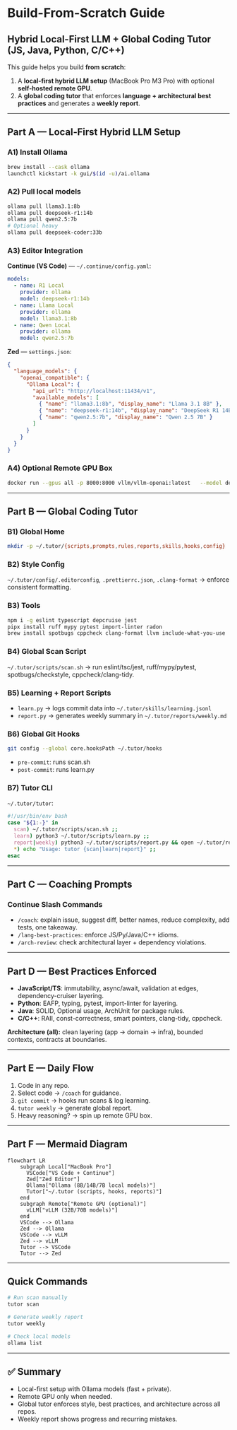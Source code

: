 # Build-From-Scratch Guide
## Hybrid Local-First LLM + Global Coding Tutor (JS, Java, Python, C/C++)

This guide helps you build **from scratch**:
1. A **local-first hybrid LLM setup** (MacBook Pro M3 Pro) with optional **self-hosted remote GPU**.
2. A **global coding tutor** that enforces **language + architectural best practices** and generates a **weekly report**.

---

## Part A — Local‑First Hybrid LLM Setup

### A1) Install Ollama
```bash
brew install --cask ollama
launchctl kickstart -k gui/$(id -u)/ai.ollama
```

### A2) Pull local models
```bash
ollama pull llama3.1:8b
ollama pull deepseek-r1:14b
ollama pull qwen2.5:7b
# Optional heavy
ollama pull deepseek-coder:33b
```

### A3) Editor Integration

**Continue (VS Code)** — `~/.continue/config.yaml`:
```yaml
models:
  - name: R1 Local
    provider: ollama
    model: deepseek-r1:14b
  - name: Llama Local
    provider: ollama
    model: llama3.1:8b
  - name: Qwen Local
    provider: ollama
    model: qwen2.5:7b
```

**Zed** — `settings.json`:
```json
{
  "language_models": {
    "openai_compatible": {
      "Ollama Local": {
        "api_url": "http://localhost:11434/v1",
        "available_models": [
          { "name": "llama3.1:8b", "display_name": "Llama 3.1 8B" },
          { "name": "deepseek-r1:14b", "display_name": "DeepSeek R1 14B" },
          { "name": "qwen2.5:7b", "display_name": "Qwen 2.5 7B" }
        ]
      }
    }
  }
}
```

### A4) Optional Remote GPU Box
```bash
docker run --gpus all -p 8000:8000 vllm/vllm-openai:latest   --model deepseek-ai/DeepSeek-R1-Distill-Qwen-32B   --max-model-len 32768
```

---

## Part B — Global Coding Tutor

### B1) Global Home
```bash
mkdir -p ~/.tutor/{scripts,prompts,rules,reports,skills,hooks,config}
```

### B2) Style Config
`~/.tutor/config/.editorconfig`, `.prettierrc.json`, `.clang-format` → enforce consistent formatting.

### B3) Tools
```bash
npm i -g eslint typescript depcruise jest
pipx install ruff mypy pytest import-linter radon
brew install spotbugs cppcheck clang-format llvm include-what-you-use
```

### B4) Global Scan Script
`~/.tutor/scripts/scan.sh` → run eslint/tsc/jest, ruff/mypy/pytest, spotbugs/checkstyle, cppcheck/clang-tidy.

### B5) Learning + Report Scripts
- `learn.py` → logs commit data into `~/.tutor/skills/learning.jsonl`
- `report.py` → generates weekly summary in `~/.tutor/reports/weekly.md`

### B6) Global Git Hooks
```bash
git config --global core.hooksPath ~/.tutor/hooks
```
- `pre-commit`: runs scan.sh  
- `post-commit`: runs learn.py  

### B7) Tutor CLI
`~/.tutor/tutor`:
```bash
#!/usr/bin/env bash
case "${1:-}" in
  scan) ~/.tutor/scripts/scan.sh ;;
  learn) python3 ~/.tutor/scripts/learn.py ;;
  report|weekly) python3 ~/.tutor/scripts/report.py && open ~/.tutor/reports/weekly.md ;;
  *) echo "Usage: tutor {scan|learn|report}" ;;
esac
```

---

## Part C — Coaching Prompts

### Continue Slash Commands
- `/coach`: explain issue, suggest diff, better names, reduce complexity, add tests, one takeaway.
- `/lang-best-practices`: enforce JS/Py/Java/C++ idioms.
- `/arch-review`: check architectural layer + dependency violations.

---

## Part D — Best Practices Enforced

- **JavaScript/TS**: immutability, async/await, validation at edges, dependency-cruiser layering.
- **Python**: EAFP, typing, pytest, import-linter for layering.
- **Java**: SOLID, Optional usage, ArchUnit for package rules.
- **C/C++**: RAII, const-correctness, smart pointers, clang-tidy, cppcheck.

**Architecture (all):** clean layering (app → domain → infra), bounded contexts, contracts at boundaries.

---

## Part E — Daily Flow

1. Code in any repo.  
2. Select code → `/coach` for guidance.  
3. `git commit` → hooks run scans & log learning.  
4. `tutor weekly` → generate global report.  
5. Heavy reasoning? → spin up remote GPU box.  

---

## Part F — Mermaid Diagram

```mermaid
flowchart LR
    subgraph Local["MacBook Pro"]
      VSCode["VS Code + Continue"]
      Zed["Zed Editor"]
      Ollama["Ollama (8B/14B/7B local models)"]
      Tutor["~/.tutor (scripts, hooks, reports)"]
    end
    subgraph Remote["Remote GPU (optional)"]
      vLLM["vLLM (32B/70B models)"]
    end
    VSCode --> Ollama
    Zed --> Ollama
    VSCode --> vLLM
    Zed --> vLLM
    Tutor --> VSCode
    Tutor --> Zed
```

---

## Quick Commands

```bash
# Run scan manually
tutor scan

# Generate weekly report
tutor weekly

# Check local models
ollama list
```

---

## ✅ Summary
- Local-first setup with Ollama models (fast + private).  
- Remote GPU only when needed.  
- Global tutor enforces style, best practices, and architecture across all repos.  
- Weekly report shows progress and recurring mistakes.  
